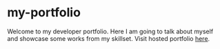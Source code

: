 # my-portfolio
Welcome to my developer portfolio. Here I am going to talk about myself and showcase some works from my skillset. Visit hosted portfolio <a href='https://leonardnjura.github.io'> here</a>.

